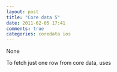```yaml
---
layout: post
title: "Core data 5"
date: 2011-02-05 17:41
comments: true
categories: coredata ios
---
```


None


To fetch just one row from core data, uses

